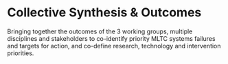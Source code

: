 # Collective Synthesis & Outcomes

Bringing together the outcomes of the 3 working groups, multiple disciplines and stakeholders to co-identify priority MLTC systems failures and targets for action, and co-define research, technology and intervention priorities.

